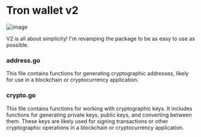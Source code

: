 # Tron wallet v2

![image](https://github.com/ranjbar-dev/tron-wallet/blob/main/assets/image.png?raw=true)


V2 is all about simplicity! I'm revamping the package to be as easy to use as possible.


### address.go

This file contains functions for generating cryptographic addresses, likely for use in a blockchain or cryptocurrency application.


### crypto.go 

This file contains functions for working with cryptographic keys. It includes functions for generating private keys, public keys, and converting between them. These keys are likely used for signing transactions or other cryptographic operations in a blockchain or cryptocurrency application.